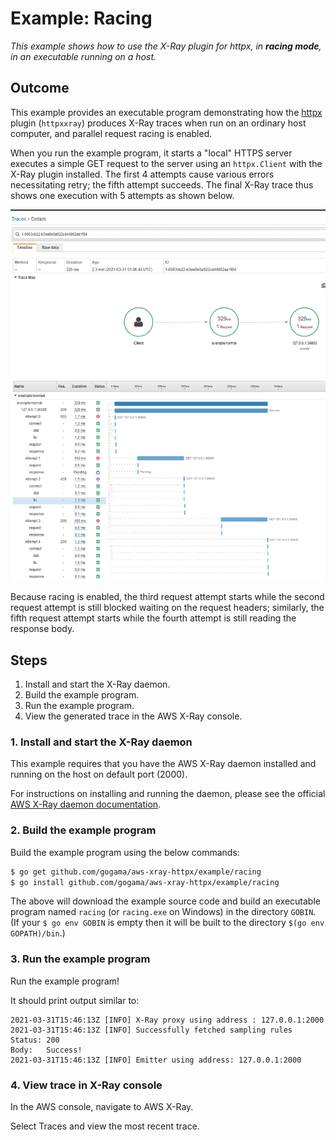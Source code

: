 Example: Racing
===============

*This example shows how to use the X-Ray plugin for httpx, in **racing mode**,
in an executable running on a host.*

## Outcome

This example provides an executable program demonstrating how the
[httpx](https://github.com/gogama/httpx) plugin (`httpxxray`) produces X-Ray
traces when run on an ordinary host computer, and parallel request racing is
enabled.

When you run the example program, it starts a "local" HTTPS server executes a
simple GET request to the server using an `httpx.Client` with the X-Ray plugin
installed. The first 4 attempts cause various errors necessitating retry; the
fifth attempt succeeds. The final X-Ray trace thus shows one execution with 5
attempts as shown below.

![Screengrab from AWS X-Ray console showing the X-Ray trace generated by the plugin when run on a host with racing enabled.](xray_screengrab.png)

 Because racing is enabled, the third request attempt starts while the second
 request attempt is still blocked waiting on the request headers; similarly,
 the fifth request attempt starts while the fourth attempt is still reading the
 response body. 

## Steps

1. Install and start the X-Ray daemon.
2. Build the example program.
3. Run the example program.
4. View the generated trace in the AWS X-Ray console.

### 1. Install and start the X-Ray daemon

This example requires that you have the AWS X-Ray daemon installed and running
on the host on default port (2000).

For instructions on installing and running the daemon, please see the official
[AWS X-Ray daemon documentation](https://docs.aws.amazon.com/xray/latest/devguide/xray-daemon.html).

### 2. Build the example program

Build the example program using the below commands:

```sh
$ go get github.com/gogama/aws-xray-httpx/example/racing
$ go install github.com/gogama/aws-xray-httpx/example/racing
```

The above will download the example source code and build an executable program
named `racing` (or `racing.exe` on Windows) in the directory `GOBIN`. (If your
`$ go env GOBIN` is empty then it will be built to the directory
`$(go env GOPATH)/bin`.)

### 3. Run the example program

Run the example program!

It should print output similar to:

```
2021-03-31T15:46:13Z [INFO] X-Ray proxy using address : 127.0.0.1:2000
2021-03-31T15:46:13Z [INFO] Successfully fetched sampling rules
Status: 200
Body:   Success!
2021-03-31T15:46:13Z [INFO] Emitter using address: 127.0.0.1:2000
```

### 4. View trace in X-Ray console

In the AWS console, navigate to AWS X-Ray.

Select Traces and view the most recent trace.
